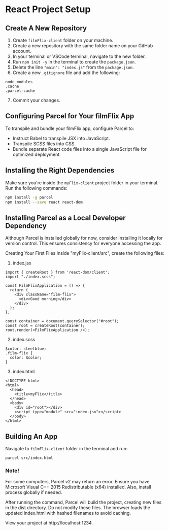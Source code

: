 # React Project Setup
## Create A New Repository

1. Create `filmFlix-client` folder on your machine.
2. Create a new repository with the same folder name on your GitHub account.
3. In your terminal or VSCode terminal, navigate to the new folder.
4. Run `npm init -y` in the terminal to create the `package.json`.
5. Delete the line `"main": "index.js"` from the `package.json`.
6. Create a new `.gitignore` file and add the following:
```
node_modules
.cache
.parcel-cache
```
7. Commit your changes.

## Configuring Parcel for Your filmFlix App

To transpile and bundle your filmFlix app, configure Parcel to:

- Instruct Babel to transpile JSX into JavaScript.
- Transpile SCSS files into CSS.
- Bundle separate React code files into a single JavaScript file for optimized deployment.

## Installing the Right Dependencies

Make sure you're inside the `myFlix-client` project folder in your terminal. Run the following commands:

```bash
npm install -g parcel
npm install --save react react-dom
```

## Installing Parcel as a Local Developer Dependency
Although Parcel is installed globally for now, consider installing it locally for version control. This ensures consistency for everyone accessing the app.

Creating Your First Files
Inside "myFlix-client/src", create the following files:

1. index.jsx
```
import { createRoot } from 'react-dom/client';
import "./index.scss";

const FilmFlixApplication = () => {
  return (
    <div className="film-flix">
      <div>Good morning</div>
    </div>
  );
};

const container = document.querySelector("#root");
const root = createRoot(container);
root.render(<FilmFlixApplication />);
```

2. index.scss
```
$color: steelblue;
.film-flix {
  color: $color;
}
```

3. index.html
```
<!DOCTYPE html>
<html>
  <head>
    <title>myFlix</title>
  </head>
  <body>
    <div id="root"></div>
    <script type="module" src="index.jsx"></script>
  </body>
</html>
```

## Building An App
Navigate to `filmFlix-client` folder in the terminal and run:
```
parcel src/index.html
```

### Note! 
For some computers, Parcel v2 may return an error. Ensure you have Microsoft Visual C++ 2015 Redistributable (x64) installed. Also, install process globally if needed.

After running the command, Parcel will build the project, creating new files in the dist directory. Do not modify these files. The browser loads the updated index.html with hashed filenames to avoid caching.

View your project at http://localhost:1234.